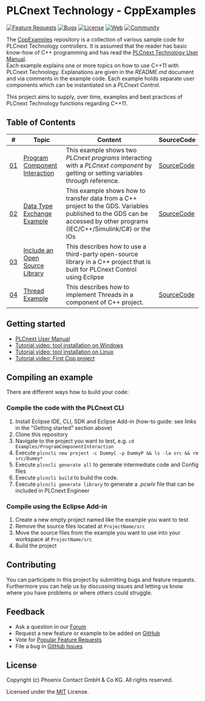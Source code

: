# PLCnext Technology - CppExamples

[![Feature Requests](https://img.shields.io/github/issues/PLCnext/CppExamples/feature-request.svg)](https://github.com/PLCnext/CppExamples/issues?q=is%3Aopen+is%3Aissue+label%3Afeature-request+sort%3Areactions-%2B1-desc)
[![Bugs](https://img.shields.io/github/issues/PLCnext/CppExamples/bug.svg)](https://github.com/PLCnext/PLCnext_CppExamples/issues?utf8=✓&q=is%3Aissue+is%3Aopen+label%3Abug)
[![License](https://img.shields.io/badge/license-MIT-blue.svg)](LICENSE)
[![Web](https://img.shields.io/badge/PLCnext-Website-blue.svg)](https://www.phoenixcontact.com/plcnext)
[![Community](https://img.shields.io/badge/PLCnext-Community-blue.svg)](https://www.plcnext-community.net)


The [CppExamples](https://github.com/PLCnext/CppExamples) repository is a collection of various sample code for PLCnext Technology controllers. 
It is assumed that the reader has basic know-how of C++ programming and has read the [PLCnext Technology User Manual](https://plcnext-community.net/index.php?option=com_wrapper&view=wrapper&Itemid=353&lang=en).  
Each example explains one or more topics on how to use C++11 with PLCnext Technology. Explanations are given in the *README.md* document and via comments in the example code. 
Each example holds separate user components which can be instantiated on a *PLCnext Control*. 

This project aims to supply, over time, examples and best practices of PLCnext Technology functions regarding C++11.

## Table of Contents

|\#| Topic | Content | SourceCode
| ----- | ------ | ------ |------
|[01](Examples/ProgramComponentInteraction/)| [Program Component Interaction](Examples/ProgramComponentInteraction/README.md)| This example shows two *PLCnext programs* interacting with a *PLCnext component* by getting or setting variables through reference.| [SourceCode](Examples/ProgramComponentInteraction/src/)
|[02](Examples/CppDataTypeTest/)| [Data Type Exchange Example](Examples/CppDataTypeTest/README.md)| This example shows how to transfer data from a C++ project to the GDS. Variables published to the GDS can be accessed by other programs (IEC/C++/Simulink/C#) or the IOs| [SourceCode](Examples/CppDataTypeTest/src/)
|[03](Examples/IncludeOpenSourceLibrary/)| [Include an Open Source Library](Examples/IncludeOpenSourceLibrary/README.md)| This describes how to use a third-party open-source library in a C++ project that is built for PLCnext Control using Eclipse|
|[04](Examples/ThreadExample/)| [Thread Example](Examples/ThreadExample/README.md)| This describes how to implement Threads in a component of C++ project.| [SourceCode](Examples/ThreadExample/src/)



## Getting started

- [PLCnext User Manual](https://plcnext-community.net/index.php?option=com_wrapper&view=wrapper&Itemid=353&lang=en)
- [Tutorial video: tool installation on Windows](https://plcnext-community.net/index.php?option=com_content&view=article&id=335:install-windows-tools-for-c-programming-with-eclipse-ide&catid=66&Itemid=343&lang=en)
- [Tutorial video: tool installation on Linux](https://www.plcnext-community.net/index.php?option=com_content&view=article&id=334:install-linux-tools-for-c-programming-with-eclipse-ide&catid=84&Itemid=483&lang=en)
- [Tutorial video: First Cpp project](https://www.plcnext-community.net/index.php?option=com_content&view=article&id=327:c-programming-with-eclipse-ide&catid=84&Itemid=483&lang=en)

## Compiling an example

There are different ways how to build your code:

### Compile the code with the PLCnext CLI 

1. Install Eclipse IDE, CLI, SDK and Eclipse Add-in (how-to guide: see links in the "Getting started" section above)
2. Clone this repository
3. Navigate to the project you want to test, e.g. `cd Examples/ProgramComponentInteraction` 
3. Execute `plcncli new project -c DummyC -p DummyP && ls -la src && rm src/Dummy*`
4. Execute `plcncli generate all` to generate intermediate code and Config files
5. Execute `plcncli build` to build the code.
6. Execute `plcncli generate library` to generate a *.pcwlx* file that can be included in PLCnext Engineer 

### Compile using the Eclipse Add-in

1. Create a new empty project named like the example you want to test
2. Remove the source files located at `ProjectName/src`
3. Move the source files from the example you want to use into your workspace at `ProjectName/src`
4. Build the project

## Contributing

You can participate in this project by submitting bugs and feature requests.  
Furthermore you can help us by discussing issues and letting us know where you have problems or where others could struggle.

## Feedback
* Ask a question in our [Forum](https://www.plcnext-community.net/index.php?option=com_easydiscuss&view=categories&Itemid=221&lang=en)
* Request a new feature or example to be added on [GitHub](CONTRIBUTING.md)
* Vote for [Popular Feature Requests](https://github.com/PLCnext/CppExamples/issues?q=is%3Aopen+is%3Aissue+label%3Afeature-request+sort%3Areactions-%2B1-desc)
* File a bug in [GitHub Issues](https://github.com/PLCnext/CppExamples/issues)

## License

Copyright (c) Phoenix Contact GmbH & Co KG. All rights reserved.

Licensed under the [MIT](/LICENSE) License.
